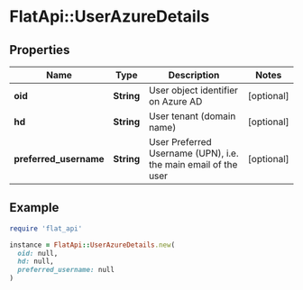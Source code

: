 # FlatApi::UserAzureDetails

## Properties

| Name | Type | Description | Notes |
| ---- | ---- | ----------- | ----- |
| **oid** | **String** | User object identifier on Azure AD | [optional] |
| **hd** | **String** | User tenant (domain name) | [optional] |
| **preferred_username** | **String** | User Preferred Username (UPN), i.e. the main email of the user | [optional] |

## Example

```ruby
require 'flat_api'

instance = FlatApi::UserAzureDetails.new(
  oid: null,
  hd: null,
  preferred_username: null
)
```

